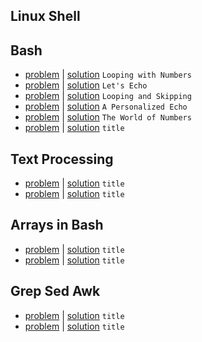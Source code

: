 ## Linux Shell
## Bash
- [problem](https://www.hackerrank.com/challenges/bash-tutorials---looping-with-numbers) | [solution](bash-tutorials---looping-with-numbers.sh) `Looping with Numbers`
- [problem](https://www.hackerrank.com/challenges/bash-tutorials-lets-echo) | [solution](bash-tutorials-lets-echo.sh) `Let's Echo`
- [problem](https://www.hackerrank.com/challenges/bash-tutorials---looping-and-skipping) | [solution](bash-tutorials---looping-and-skipping.sh) `Looping and Skipping`
- [problem](https://www.hackerrank.com/challenges/bash-tutorials---a-personalized-echo) | [solution](bash-tutorials---a-personalized-echo.sh) `A Personalized Echo`
- [problem](https://www.hackerrank.com/challenges/bash-tutorials---the-world-of-numbers) | [solution](bash-tutorials---the-world-of-numbers.sh) `The World of Numbers`
- [problem](link) | [solution](file.sh) `title`
## Text Processing
- [problem](link) | [solution](file.sh) `title`
- [problem](link) | [solution](file.sh) `title`
## Arrays in Bash
- [problem](link) | [solution](file.sh) `title`
- [problem](link) | [solution](file.sh) `title`
## Grep Sed Awk
- [problem](link) | [solution](file.sh) `title`
- [problem](link) | [solution](file.sh) `title`